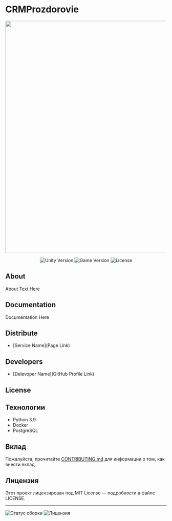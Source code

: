 # CRMProzdorovie

<p align="center">
      <img src="Project Logo Url" width="726">
</p>

<p align="center">
   <img src="" alt="Unity Version">
   <img src="" alt="Game Version">
   <img src="" alt="License">
</p>

## About

About Text Here

## Documentation

Documentation Here

## Distribute

- [Service Name](Page Link)


## Developers

- [Delevoper Name](GitHub Profile Link)

## License



## Технологии

- Python 3.9
- Docker
- PostgreSQL

## Вклад

Пожалуйста, прочитайте [CONTRIBUTING.md](CONTRIBUTING.md) для информации о том, как внести вклад.

## Лицензия

Этот проект лицензирован под MIT License — подробности в файле LICENSE.

---

![Статус сборки](https://img.shields.io/badge/build-passing-brightgreen)
![Лицензия](https://img.shields.io/badge/license-MIT-blue)
